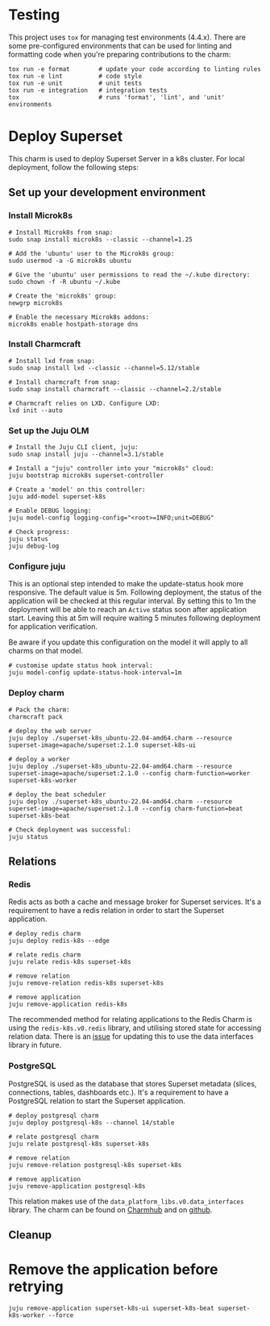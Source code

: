 # Testing

This project uses `tox` for managing test environments (4.4.x). There are some pre-configured environments
that can be used for linting and formatting code when you're preparing contributions to the charm:

```shell
tox run -e format        # update your code according to linting rules
tox run -e lint          # code style
tox run -e unit          # unit tests
tox run -e integration   # integration tests
tox                      # runs 'format', 'lint', and 'unit' environments
```

# Deploy Superset

This charm is used to deploy Superset Server in a k8s cluster. For local deployment, follow the following steps:

## Set up your development environment
### Install Microk8s
```
# Install Microk8s from snap:
sudo snap install microk8s --classic --channel=1.25

# Add the 'ubuntu' user to the Microk8s group:
sudo usermod -a -G microk8s ubuntu

# Give the 'ubuntu' user permissions to read the ~/.kube directory:
sudo chown -f -R ubuntu ~/.kube

# Create the 'microk8s' group:
newgrp microk8s

# Enable the necessary Microk8s addons:
microk8s enable hostpath-storage dns
```
### Install Charmcraft
```
# Install lxd from snap:
sudo snap install lxd --classic --channel=5.12/stable

# Install charmcraft from snap:
sudo snap install charmcraft --classic --channel=2.2/stable

# Charmcraft relies on LXD. Configure LXD:
lxd init --auto
```
### Set up the Juju OLM
```
# Install the Juju CLI client, juju:
sudo snap install juju --channel=3.1/stable

# Install a "juju" controller into your "microk8s" cloud:
juju bootstrap microk8s superset-controller

# Create a 'model' on this controller:
juju add-model superset-k8s

# Enable DEBUG logging:
juju model-config logging-config="<root>=INFO;unit=DEBUG"

# Check progress:
juju status
juju debug-log
```
### Configure juju
This is an optional step intended to make the update-status hook more responsive. The default value is 5m.
Following deployment, the status of the application will be checked at this regular interval. By setting this to 1m the deployment will be able to reach an `Active` status soon after application start. Leaving this at 5m will require waiting 5 minutes following deployment for application verification.

Be aware if you update this configuration on the model it will apply to all charms on that model.
```
# customise update status hook interval:
juju model-config update-status-hook-interval=1m
```
### Deploy charm
```
# Pack the charm:
charmcraft pack

# deploy the web server
juju deploy ./superset-k8s_ubuntu-22.04-amd64.charm --resource superset-image=apache/superset:2.1.0 superset-k8s-ui

# deploy a worker
juju deploy ./superset-k8s_ubuntu-22.04-amd64.charm --resource superset-image=apache/superset:2.1.0 --config charm-function=worker superset-k8s-worker

# deploy the beat scheduler
juju deploy ./superset-k8s_ubuntu-22.04-amd64.charm --resource superset-image=apache/superset:2.1.0 --config charm-function=beat superset-k8s-beat

# Check deployment was successful:
juju status
```
## Relations
### Redis
Redis acts as both a cache and message broker for Superset services. It's a requirement to have a redis relation in order to start the Superset application.
```
# deploy redis charm
juju deploy redis-k8s --edge

# relate redis charm
juju relate redis-k8s superset-k8s

# remove relation
juju remove-relation redis-k8s superset-k8s

# remove application
juju remove-application redis-k8s
```
The recommended method for relating applications to the Redis Charm is using the `redis-k8s.v0.redis` library, and utilising stored state for accessing relation data. There is an [issue](https://github.com/canonical/redis-k8s-operator/issues/74) for updating this to use the data interfaces library in future.

### PostgreSQL
PostgreSQL is used as the database that stores Superset metadata (slices, connections, tables, dashboards etc.). It's a requirement to have a PostgreSQL relation to start the Superset application.
```
# deploy postgresql charm
juju deploy postgresql-k8s --channel 14/stable

# relate postgresql charm
juju relate postgresql-k8s superset-k8s

# remove relation
juju remove-relation postgresql-k8s superset-k8s

# remove application
juju remove-application postgresql-k8s
```
This relation makes use of the `data_platform_libs.v0.data_interfaces` library. The charm can be found on [Charmhub](https://charmhub.io/postgresql-k8s) and on [github](https://github.com/canonical/postgresql-k8s-operator).

## Cleanup
# Remove the application before retrying
```
juju remove-application superset-k8s-ui superset-k8s-beat superset-k8s-worker --force
```
